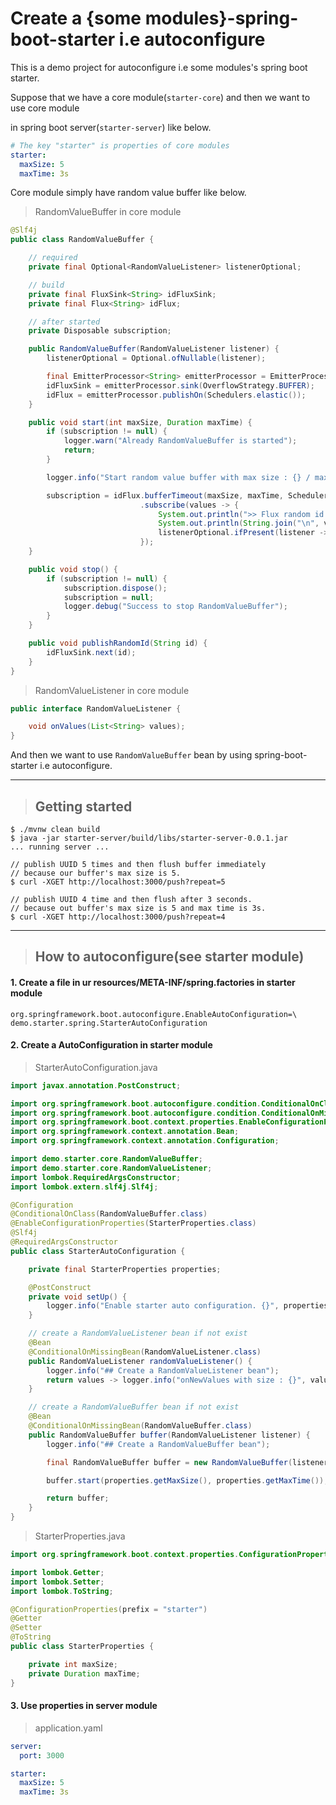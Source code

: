 # Create a {some modules}-spring-boot-starter i.e autoconfigure
This is a demo project for autoconfigure i.e some modules's spring boot starter.  

Suppose that we have a core module(`starter-core`) and then we want to use core module  

in spring boot server(`starter-server`) like below.  

```yaml
# The key "starter" is properties of core modules
starter:
  maxSize: 5
  maxTime: 3s
```  

Core module simply have random value buffer like below.  

> RandomValueBuffer in core module  

```java
@Slf4j
public class RandomValueBuffer {

    // required
    private final Optional<RandomValueListener> listenerOptional;

    // build
    private final FluxSink<String> idFluxSink;
    private final Flux<String> idFlux;

    // after started
    private Disposable subscription;

    public RandomValueBuffer(RandomValueListener listener) {
        listenerOptional = Optional.ofNullable(listener);

        final EmitterProcessor<String> emitterProcessor = EmitterProcessor.create();
        idFluxSink = emitterProcessor.sink(OverflowStrategy.BUFFER);
        idFlux = emitterProcessor.publishOn(Schedulers.elastic());
    }

    public void start(int maxSize, Duration maxTime) {
        if (subscription != null) {
            logger.warn("Already RandomValueBuffer is started");
            return;
        }

        logger.info("Start random value buffer with max size : {} / max time : {}", maxSize, maxTime);

        subscription = idFlux.bufferTimeout(maxSize, maxTime, Schedulers.elastic())
                             .subscribe(values -> {
                                 System.out.println(">> Flux random id buffer");
                                 System.out.println(String.join("\n", values));
                                 listenerOptional.ifPresent(listener -> listener.onValues(values));
                             });
    }

    public void stop() {
        if (subscription != null) {
            subscription.dispose();
            subscription = null;
            logger.debug("Success to stop RandomValueBuffer");
        }
    }

    public void publishRandomId(String id) {
        idFluxSink.next(id);
    }
}
```  

> RandomValueListener in core module  

```java
public interface RandomValueListener {

    void onValues(List<String> values);
}
```  

And then we want to use `RandomValueBuffer` bean by using spring-boot-starter i.e autoconfigure.  

---  

> ## Getting started  

```aidl
$ ./mvnw clean build
$ java -jar starter-server/build/libs/starter-server-0.0.1.jar  
... running server ...

// publish UUID 5 times and then flush buffer immediately
// because our buffer's max size is 5.
$ curl -XGET http://localhost:3000/push?repeat=5

// publish UUID 4 time and then flush after 3 seconds.
// because out buffer's max size is 5 and max time is 3s.
$ curl -XGET http://localhost:3000/push?repeat=4
```  

---

> ## How to autoconfigure(see starter module)  

#### 1. Create a file in ur resources/META-INF/spring.factories in starter module  

```text
org.springframework.boot.autoconfigure.EnableAutoConfiguration=\
demo.starter.spring.StarterAutoConfiguration
```  

#### 2. Create a AutoConfiguration in starter module  

> StarterAutoConfiguration.java

```java
import javax.annotation.PostConstruct;

import org.springframework.boot.autoconfigure.condition.ConditionalOnClass;
import org.springframework.boot.autoconfigure.condition.ConditionalOnMissingBean;
import org.springframework.boot.context.properties.EnableConfigurationProperties;
import org.springframework.context.annotation.Bean;
import org.springframework.context.annotation.Configuration;

import demo.starter.core.RandomValueBuffer;
import demo.starter.core.RandomValueListener;
import lombok.RequiredArgsConstructor;
import lombok.extern.slf4j.Slf4j;

@Configuration
@ConditionalOnClass(RandomValueBuffer.class)
@EnableConfigurationProperties(StarterProperties.class)
@Slf4j
@RequiredArgsConstructor
public class StarterAutoConfiguration {

    private final StarterProperties properties;

    @PostConstruct
    private void setUp() {
        logger.info("Enable starter auto configuration. {}", properties);
    }

    // create a RandomValueListener bean if not exist
    @Bean
    @ConditionalOnMissingBean(RandomValueListener.class)
    public RandomValueListener randomValueListener() {
        logger.info("## Create a RandomValueListener bean");
        return values -> logger.info("onNewValues with size : {}", values.size());
    }

    // create a RandomValueBuffer bean if not exist
    @Bean
    @ConditionalOnMissingBean(RandomValueBuffer.class)
    public RandomValueBuffer buffer(RandomValueListener listener) {
        logger.info("## Create a RandomValueBuffer bean");

        final RandomValueBuffer buffer = new RandomValueBuffer(listener);

        buffer.start(properties.getMaxSize(), properties.getMaxTime());

        return buffer;
    }
}
```  

> StarterProperties.java  

```java
import org.springframework.boot.context.properties.ConfigurationProperties;

import lombok.Getter;
import lombok.Setter;
import lombok.ToString;

@ConfigurationProperties(prefix = "starter")
@Getter
@Setter
@ToString
public class StarterProperties {

    private int maxSize;
    private Duration maxTime;
}
```

#### 3. Use properties in server module  

> application.yaml  

```yaml
server:
  port: 3000

starter:
  maxSize: 5
  maxTime: 3s
```



